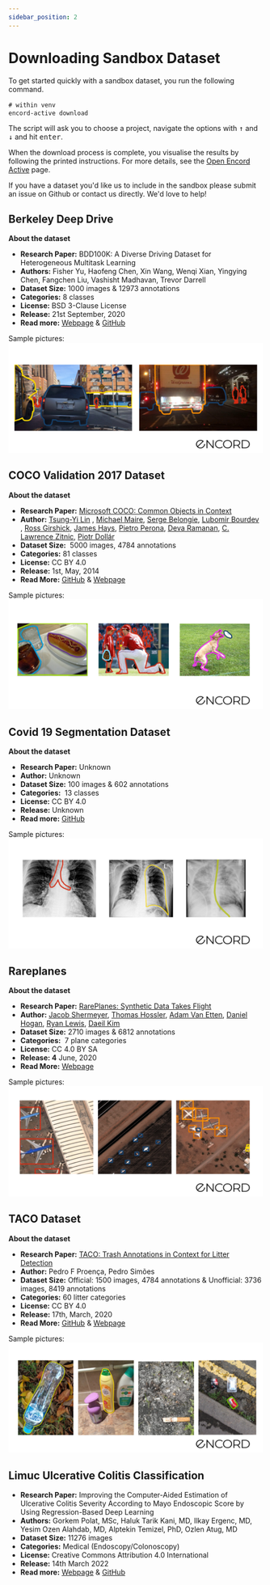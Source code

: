 ```yaml
---
sidebar_position: 2
---
```


# Downloading Sandbox Dataset

To get started quickly with a sandbox dataset, you run the following command.

```shell
# within venv
encord-active download
```

The script will ask you to choose a project, navigate the options with <kbd>↑</kbd> and <kbd>↓</kbd> and hit <kbd>enter</kbd>.

When the download process is complete, you visualise the results by following the printed instructions.
For more details, see the [Open Encord Active](/cli/open-encord-active) page.


If you have a dataset you'd like us to include in the sandbox please submit an issue on Github or contact us directly. We'd love to help!

## Berkeley Deep Drive

 **About the dataset**

- **Research Paper:** BDD100K: A Diverse Driving Dataset for Heterogeneous Multitask Learning
- **Authors:** Fisher Yu, Haofeng Chen, Xin Wang, Wenqi Xian, Yingying Chen, Fangchen Liu, Vashisht Madhavan, Trevor Darrell
- **Dataset Size:** 1000 images & 12973 annotations
- **Categories:** 8 classes
- **License:** BSD 3-Clause License
- **Release:** 21st September, 2020
- **Read more:** [Webpage](https://bdd-data.berkeley.edu/) & [GitHub](https://github.com/bdd100k/bdd100ks)

Sample pictures:
![BDD dataset](../images/BDD.png)

## COCO Validation 2017 Dataset

 **About the dataset**

- **Research Paper:** [Microsoft COCO: Common Objects in Context](https://arxiv.org/abs/1405.0312)
- **Author:** [Tsung-Yi Lin](https://arxiv.org/search/cs?searchtype=author&query=Lin%2C+T) , [Michael Maire](https://arxiv.org/search/cs?searchtype=author&query=Maire%2C+M), [Serge Belongie](https://arxiv.org/search/cs?searchtype=author&query=Belongie%2C+S), [Lubomir Bourdev](https://arxiv.org/search/cs?searchtype=author&query=Bourdev%2C+L) , [Ross Girshick](https://arxiv.org/search/cs?searchtype=author&query=Girshick%2C+R), [James Hays](https://arxiv.org/search/cs?searchtype=author&query=Hays%2C+J), [Pietro Perona](https://arxiv.org/search/cs?searchtype=author&query=Perona%2C+P), [Deva Ramanan](https://arxiv.org/search/cs?searchtype=author&query=Ramanan%2C+D), [C. Lawrence Zitnic](https://arxiv.org/search/cs?searchtype=author&query=Zitnick%2C+C+L), [Piotr Dollár](https://arxiv.org/search/cs?searchtype=author&query=Doll%C3%A1r%2C+P)
- **Dataset Size:**  5000 images, 4784 annotations
- **Categories:** 81 classes
- **License:** CC BY 4.0
- **Release:** 1st, May, 2014
- **Read More:** [GitHub](https://github.com/cocodataset/cocodataset.github.io) & [Webpage](https://cocodataset.org/#home)


Sample pictures:
![COCO dataset](../images/COCO.png)

## Covid 19 Segmentation Dataset

**About the dataset**

- **Research Paper:** Unknown 
- **Author:** Unknown
- **Dataset Size:** 100 images & 602 annotations
- **Categories:**  13 classes
- **License:** CC BY 4.0
- **Release:** Unknown
- **Read more:** [GitHub](https://github.com/GeneralBlockchain/covid-19-chest-xray-segmentations-dataset)

Sample pictures:
![Covid dataset](../images/Covid.png)

## Rareplanes

 **About the dataset**

- **Research Paper:** [RarePlanes: Synthetic Data Takes Flight](https://arxiv.org/abs/2006.02963)
- **Author:** [Jacob Shermeyer](https://arxiv.org/search/cs?searchtype=author&query=Shermeyer%2C+J), [Thomas Hossler](https://arxiv.org/search/cs?searchtype=author&query=Hossler%2C+T), [Adam Van Etten](https://arxiv.org/search/cs?searchtype=author&query=Van+Etten%2C+A), [Daniel Hogan](https://arxiv.org/search/cs?searchtype=author&query=Hogan%2C+D), [Ryan Lewis](https://arxiv.org/search/cs?searchtype=author&query=Lewis%2C+R), [Daeil Kim](https://arxiv.org/search/cs?searchtype=author&query=Kim%2C+D)
- **Dataset Size:** 2710 images & 6812 annotations
- **Categories:**  7 plane categories
- **License:** CC 4.0 BY SA
- **Release: 4** June, 2020
- **Read More:** [Webpage](https://www.cosmiqworks.org/rareplanes/)

Sample pictures:
![Rareplanes dataset](../images/rareplanes.png)

## TACO Dataset

**About the dataset**

- **Research Paper:** [TACO: Trash Annotations in Context for Litter Detection](https://arxiv.org/abs/2003.06975)
- **Author:** Pedro F Proença, Pedro Simões
- **Dataset Size:** Official: 1500 images, 4784 annotations & Unofficial: 3736 images, 8419 annotations
- **Categories:** 60 litter categories
- **License:** CC BY 4.0
- **Release:** 17th, March, 2020
- **Read More:** [GitHub](https://github.com/pedropro/TACO) & [Webpage](http://tacodataset.org/)

Sample pictures:
![TACO dataset](../images/TACO.png)


## Limuc Ulcerative Colitis Classification

- **Research Paper:** Improving the Computer-Aided Estimation of Ulcerative Colitis Severity According to Mayo Endoscopic Score by Using Regression-Based Deep Learning
- **Authors:** Gorkem Polat, MSc, Haluk Tarik Kani, MD, Ilkay Ergenc, MD, Yesim Ozen Alahdab, MD, Alptekin Temizel, PhD, Ozlen Atug, MD
- **Dataset Size:** 11276 images
- **Categories:** Medical (Endoscopy/Colonoscopy)
- **License:** Creative Commons Attribution 4.0 International
- **Release:** 14th March 2022
- **Read more:** [Webpage](https://www.notion.so/Jan-9-2023-c23ea70fe8b64b889dc8b8ad4f77ad18) & [GitHub](https://github.com/GorkemP/labeled-images-for-ulcerative-colitis)
